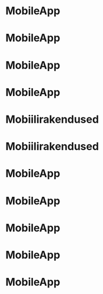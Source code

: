 # MobileApp
# MobileApp
# MobileApp
# MobileApp
# Mobiilirakendused
# Mobiilirakendused
# MobileApp
# MobileApp
# MobileApp
# MobileApp
# MobileApp
